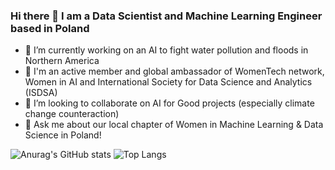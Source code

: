 ### Hi there 👋 I am a Data Scientist and Machine Learning Engineer based in Poland

- 🔭 I’m currently working on an AI to fight water pollution and floods in Northern America
- 👯 I'm an active member and global ambassador of WomenTech network, Women in AI and International Society for Data Science and Analytics (ISDSA)
- 👯 I’m looking to collaborate on AI for Good projects (especially climate change counteraction)
- 💬 Ask me about our local chapter of Women in Machine Learning & Data Science in Poland!

![Anurag's GitHub stats](https://github-readme-stats.vercel.app/api?username=m-kortas&hide=contribs,prs,issues&count_private=true&theme=cobalt)        ![Top Langs](https://github-readme-stats.vercel.app/api/top-langs/?username=m-kortas&layout=compact&theme=cobalt)
